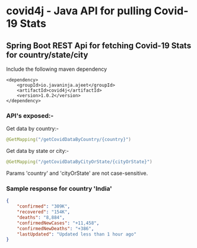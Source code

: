 # covid4j - Java API for pulling Covid-19 Stats

## Spring Boot REST Api for fetching Covid-19 Stats for country/state/city

Include the following maven dependency
```
<dependency>
    <groupId>io.javaninja.ajeet</groupId>
    <artifactId>covid4j</artifactId>
    <version>1.0.2</version>
</dependency>
```

### API's exposed:-
Get data by country:-
```java
@GetMapping("/getCovidDataByCountry/{country}")
```


Get data by state or city:-
```java
@GetMapping("/getCovidDataByCityOrState/{cityOrState}")
```

Params 'country' and 'cityOrState' are not case-sensitive.

### Sample response for country 'India'
```json
{
    "confirmed": "309K",
    "recovered": "154K",
    "deaths": "8,884",
    "confirmedNewCases": "+11,458",
    "confirmedNewDeaths": "+386",
    "lastUpdated": "Updated less than 1 hour ago"
}
```
